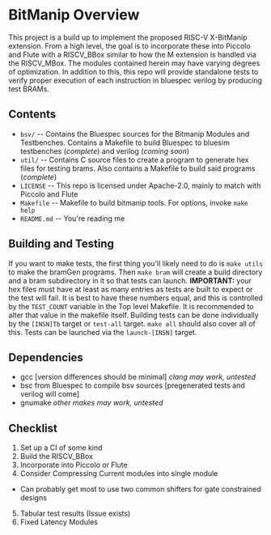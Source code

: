 # BitManip Overview

This project is a build up to implement the proposed RISC-V X-BitManip extension.  From a high level, the goal is to incorporate these into Piccolo and Flute with a RISCV_BBox similar to how the M extension is handled via the RISCV_MBox.  The modules contained herein may have varying degrees of optimization.  In addition to this, this repo will provide standalone tests to verify proper execution of each instruction in bluespec verilog by producing test BRAMs.

## Contents

- `bsv/` -- Contains the Bluespec sources for the Bitmanip Modules and Testbenches. Contains a Makefile to build Bluespec to bluesim testbenches (_complete_) and verilog (_coming soon_)
- `util/` -- Contains C source files to create a program to generate hex files for testing brams.  Also contains a Makefile to build said programs (_complete_)
- `LICENSE` -- This repo is licensed under Apache-2.0, mainly to match with Piccolo and Flute
- `Makefile` -- Makefile to build bitmanip tools.  For options, invoke `make help`
- `README.md` -- You're reading me

## Building and Testing

If you want to make tests, the first thing you'll likely need to do is `make utils` to make the bramGen programs.  Then `make bram` will create a build directory and a bram subdirectory in it so that tests can launch.  **IMPORTANT:** your hex files must have at least as many entries as tests are built to expect or the test will fail.  It is best to have these numbers equal, and this is controlled by the `TEST_COUNT` variable in the Top level Makefile.  It is recommended to alter that value in the makefile itself.  Building tests can be done individually by the `[INSN]Tb` target or `test-all` target.  `make all` should also cover all of this.  Tests can be launched via the `launch-[INSN]` target.

## Dependencies

- gcc [version differences should be minimal] _clang may work, untested_
- bsc from Bluespec to compile bsv sources [pregenerated tests and verilog will come]
- gnumake _other makes may work, untested_

## Checklist

1. Set up a CI of some kind
2. Build the RISCV_BBox
3. Incorporate into Piccolo or Flute
4. Consider Compressing Current modules into single module
  - Can probably get most to use two common shifters for gate constrained designs
5. Tabular test results (Issue exists)
6. Fixed Latency Modules
